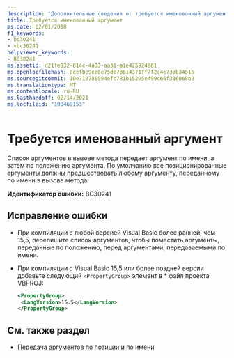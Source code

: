```yaml
---
description: 'Дополнительные сведения о: требуется именованный аргумент'
title: Требуется именованный аргумент
ms.date: 02/01/2018
f1_keywords:
- bc30241
- vbc30241
helpviewer_keywords:
- BC30241
ms.assetid: d21fe832-814c-4a33-aa31-a1e425924881
ms.openlocfilehash: 0cefbc9ea6e75d678614371ff7f2c4e73ab3451b
ms.sourcegitcommit: 10e719780594efc781b15295e499c66f316068b8
ms.translationtype: MT
ms.contentlocale: ru-RU
ms.lasthandoff: 02/14/2021
ms.locfileid: "100469153"
---
```

# <a name="named-argument-expected"></a>Требуется именованный аргумент

Список аргументов в вызове метода передает аргумент по имени, а затем по положению аргумента. По умолчанию все позиционированные аргументы должны предшествовать любому аргументу, переданному по имени в вызове метода.

**Идентификатор ошибки:** BC30241

## <a name="to-correct-this-error"></a>Исправление ошибки

- При компиляции с любой версией Visual Basic более ранней, чем 15,5, перепишите список аргументов, чтобы поместить аргументы, переданные по положению, перед аргументами, передаваемыми по имени.

- При компиляции с Visual Basic 15,5 или более поздней версии добавьте следующий `<PropertyGroup>` элемент в \* файл проекта VBPROJ:

   ```xml
   <PropertyGroup>
    <LangVersion>15.5</LangVersion>
   </PropertyGroup>
   ```

## <a name="see-also"></a>См. также раздел

- [Передача аргументов по позиции и по имени](../programming-guide/language-features/procedures/passing-arguments-by-position-and-by-name.md)
